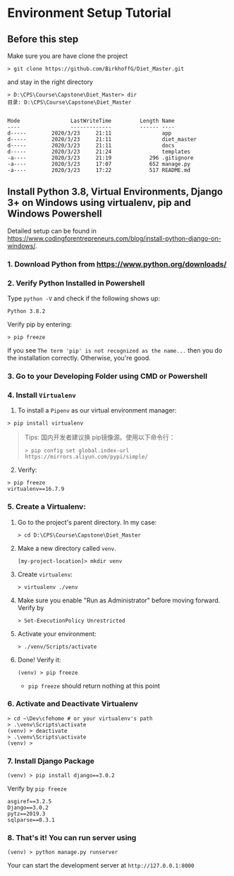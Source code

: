 # Environment Setup Tutorial

## Before this step

Make sure you are have clone the project

```
> git clone https://github.com/BirkhoffG/Diet_Master.git
```

and stay in the right directory

```
> D:\CPS\Course\Capstone\Diet_Master> dir
目录: D:\CPS\Course\Capstone\Diet_Master


Mode                LastWriteTime         Length Name
----                -------------         ------ ----
d-----        2020/3/23     21:11                app
d-----        2020/3/23     21:11                diet_master
d-----        2020/3/23     21:11                docs
d-----        2020/3/23     21:24                templates
-a----        2020/3/23     21:19            296 .gitignore
-a----        2020/3/23     17:07            652 manage.py
-a----        2020/3/23     17:22            517 README.md
```



## Install Python 3.8, Virtual Environments, Django 3+ on Windows using virtualenv, pip and Windows Powershell

Detailed setup can be found in https://www.codingforentrepreneurs.com/blog/install-python-django-on-windows/.

### 1. Download Python from https://www.python.org/downloads/

### 2. Verify Python Installed in Powershell

Type `python -V` and check if the following shows up:

```
Python 3.8.2
```

Verify pip by entering:

```
> pip freeze
```

 If you see `The term 'pip' is not recognized as the name...` then you do the installation correctly. Otherwise, you're good. 

### 3. Go to your Developing Folder using CMD or Powershell

### 4. Install `Virtualenv`

1.  To install a `Pipenv` as our virtual environment manager: 

```
> pip install virtualenv
```

> Tips: 国内开发者建议换 pip镜像源。使用以下命令行：
>
> ```
> > pip config set global.index-url https://mirrors.aliyun.com/pypi/simple/
> ```

2. Verify:

```
> pip freeze
virtualenv==16.7.9
```

### 5. Create a Virtualenv:

1. Go to the project's parent directory. In my case:

   ```
   > cd D:\CPS\Course\Capstone\Diet_Master
   ```

2. Make a new directory called `venv`.

   ```
   [my-project-location]> mkdir venv
   ```

3. Create `virtualenv`:

   ```
   > virtualenv ./venv
   ```

3. Make sure you enable "Run as Administrator" before moving forward.
   Verify by

   ```
   > Set-ExecutionPolicy Unrestricted
   ```

4. Activate your environment:

   ```
   > ./venv/Scripts/activate
   ```

5. Done! Verify it:

    ```
    (venv) > pip freeze
    ```

	- `pip freeze`  should return nothing at this point 

### 6. Activate and Deactivate Virtualenv

```
> cd ~\Dev\cfehome # or your virtualenv's path
> .\venv\Scripts\activate
(venv) > deactivate
> .\venv\Scripts\activate
(venv) >
```

### 7. Install Django Package

```
(venv) > pip install django==3.0.2
```

Verify by `pip freeze`

```
asgiref==3.2.5
Django==3.0.2
pytz==2019.3
sqlparse==0.3.1
```

### 8. That's it! You can run server using

```
(venv) > python manage.py runserver
```

Your can start the development server at `http://127.0.0.1:8000`